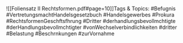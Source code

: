 
![[Foliensatz II Rechtsformen.pdf#page=10]]Tags & Topics:
   #Befugnis
   #VertretungsmachtHandelsgesetzbuch
   #Handelsgewerbes
   #Prokura
   #RechtsformenGeschftsfhrung
   #Dritter
   #derhandlungsbevollmchtigte
   #derHandlungsbevollmchtigter
   #vonWechselverbindlichkeiten
   #dritter
   #Belastung
   #Beschrnkungen
   #zurVornahme